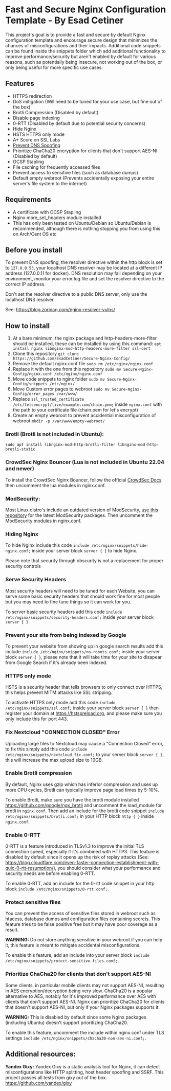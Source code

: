 # Fast and Secure Nginx Configuration Template - By Esad Cetiner
This project's goal is to provide a fast and secure by default Nginx configuration template and encourage secure design that minimizes the chances of misconfigurations and their impacts. Additional code snippets can be found inside the snippets folder which add additional functionality to improve performance/security but aren't enabled by default for various reasons, such as potentially being insecure, not working out of the box, or only being useful for more specific use cases.

## Features
- HTTPS redirection
- DoS mitigation (Will need to be tuned for your use case, but fine out of the box)
- Brotli Compression (Disabled by default)
- Disable page indexing
- 0-RTT (Disabled by default due to potential security concerns)
- Hide Nginx
- HSTS HTTPS only mode
- A+ Score on SSL Labs
- [Prevent DNS Spoofing](https://blog.zorinaq.com/nginx-resolver-vulns/)
- Prioritize ChaCha20 encryption for clients that don't support AES-NI (Disabled by default)
- OCSP Stapling
- File caching for frequently accessed files
- Prevent access to sensitive files (such as database dumps)
- Default empty webroot (Prevents accidentally exposing your entire server's file system to the internet)

## Requirements
- A certificate with OCSP Stapling
- Nginx more_set_headers module installed
- This has only been tested on Ubuntu/Debian so Ubuntu/Debian is recommended, although there is nothing stopping you from using this on Arch/Cent OS etc

## Before you install

To prevent DNS spoofing, the resolver directive within the http block is set to ``127.0.0.53``, your localhost DNS resolver may be located at a different IP address (127.0.0.11 for docker). DNS resolution may fail depending on your environment, monitor your error.log file and set the resolver directive to the correct IP address.

Don't set the resolver directive to a public DNS server, only use the localhost DNS resolver.

See: https://blog.zorinaq.com/nginx-resolver-vulns/

## How to install
1. At a bare minimum, the nginx package and http-headers-more-filter should be installed, these can be installed by using this command: ``apt install nginx libnginx-mod-http-headers-more-filter ssl-cert``
2. Clone this repository ``git clone https://github.com/EsadCetiner/Secure-Nginx-Config/``
3. Remove the default nginx.conf file ``sudo rm /etc/nginx/nginx.conf``
4. Replace it with the one from this repository ``sudo mv Secure-Nginx-Config/nginx.conf /etc/nginx/nginx.conf``
5. Move code snippets to nginx folder ``sudo mv Secure-Nginx-Config/snippets /etc/nginx/``
6. Move Custom error pages to webroot ``sudo mv Secure-Nginx-Config/error_pages /var/www/``
7. Replace ``ssl_trusted_certificate /etc/letsencrypt/live/example.com/chain.pem;`` inside ``nginx.conf`` with the path to your certificate file (chain.pem for let's encrypt) 
8. Create an empty webroot to prevent accidential misconfiguration of webroot ``mkdir -p /var/www/empty-webroot/``

### Brotli (Brotli is not included in Ubuntu):
``sudo apt install libnginx-mod-http-brotli-filter libnginx-mod-http-brotli-static``

### CrowdSec Nginx Bouncer (Lua is not included in Ubuntu 22.04 and newer)
To install the CrowdSec Nginx Bouncer, follow the official [CrowdSec Docs](https://docs.crowdsec.net/u/bouncers/nginx) then uncomment the lua modules in nginx.conf.

### ModSecurity:
Most Linux distro's include an outdated version of ModSecurity, [use this repository](https://modsecurity.digitalwave.hu/) for the latest ModSecurity packages. Then uncomment the ModSecurity modules in nginx.conf.

### Hiding Nginx
To hide Nginx include this code ``include /etc/nginx/snippets/hide-nginx.conf;`` inside your server block ``server { }`` to hide Nginx.

Please note that security through obscurity is not a replacement for proper security controls

### Serve Security Headers
Most security headers will need to be tuned for each Website, you can serve some basic security headers that should work fine for most people but you may need to fine tune things so it can work for you.

To server basic security headers add this code ``include /etc/nginx/snippets/security-headers.conf;`` inside your server block ``server { }``

### Prevent your site from being indexed by Google
To prevent your website from showing up in google search results add this include ``include /etc/nginx/snippets/no-robots.conf;`` inside your server block ``server { }``, please note that it will take time for your site to disapear from Google Search if it's already been indexed.

### HTTPS only mode
HSTS is a security header that tells browsers to only connect over HTTPS, this helps prevent MITM attacks like SSL stripping.

To activate HTTPS only mode add this code ``include /etc/nginx/snippets/ssl.conf;`` inside your server block ``server { }`` then register your domain at https://hstspreload.org, and please make sure you only include this for port 443.

### Fix Nextcloud "CONNECTION CLOSED" Error
Uploading large files to Nextcloud may cause a "Connection Closed" error, to fix this simply add this code ``include /etc/nginx/snippets/nextcloud_fix.conf;`` to your server block ``server { }``, this will increase the max upload size to 10GB. 

### Enable Brotli compression
By default, Nginx uses gzip which has inferior compression and uses up more CPU cycles, Brotli can typically improve page load times by 5-10%.

To enable Brotli, make sure you have the brotli module installed https://github.com/google/ngx_brotli and uncomment the load_module for brotli in ``nginx.conf``. Then add an include for the brotli code snippet ``include /etc/nginx/snippets/brotli.conf;`` in your HTTP block ``http { }`` inside ``nginx.conf``.

### Enable 0-RTT
0-RTT is a feature introduced in TLSv1.3 to improve the initial TLS connection speed, especially if it's combined with HTTP3. This feature is disabled by default since it opens up the risk of replay attacks (See: https://blog.cloudflare.com/even-faster-connection-establishment-with-quic-0-rtt-resumption/), you should consider what your performance and security needs are before enabling 0-RTT.

To enable 0-RTT, add an include for the 0-rtt code snippet in your http block ``include /etc/nginx/snippets/0-rtt.conf;``.

### Protect sensitive files
You can prevent the access of sensitive files stored in webroot such as htacess, database dumps and configuration files containing secrets. This feature tries to be false positive free but it may have poor coverage as a result.

**WARNING:** Do not store anything sensitive in your webroot if you can help it, this feature is meant to mitigate accidental misconfigurations.

To enable this feature, add an include into your server block ``include /etc/nginx/snippets/protect-sensitive-files.conf;``.

### Prioritize ChaCha20 for clients that don't support AES-NI
Some clients, in particular mobile clients may not support AES-NI, resulting in AES encryption/decryption being very slow. ChaCha20 is a popular alternative to AES, notably for it's improved performance over AES with clients that don't support AES-NI. Nginx can prioritize ChaCha20 for clients that doesn't support AES-NI, but only if your Nginx packages supports it.

**WARNING:** This is disabled by default since some Nginx packages (including Ubuntu) doesn't support prioritizing ChaCha20.

To enable this feature, uncomment the include within nginx.conf under TLS settings ``include /etc/nginx/snippets/chacha20-non-aes-ni.conf;``.

## Additional resources:
**Yandex Gixy:** Yandex Gixy is a static analysis tool for Nginx, it can detect misconfigurations like HTTP splitting, host header spoofing and SSRF. This project passes all tests from gixy out of the box. https://github.com/yandex/gixy
